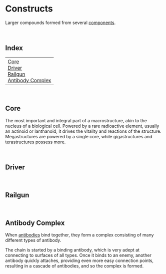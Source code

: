 # Constructs

Larger compounds formed from several [components](../components).


<br>


## Index

<table>
  <td>
    <a href="#core">Core</a> <br>
    <a href="#driver">Driver</a> <br>
    <a href="#railgun">Railgun</a> <br>
    <a href="#antibody-complex">Antibody Complex</a>
  </td>
</table>


<br>


## Core

The most important and integral part of a macrostructure, akin to the nucleus of a biological cell. Powered by a rare radioactive element, usually an actinoid or lanthanoid, it drives the vitality and reactions of the structure. Megastructures are powered by a single core, while gigastructures and terastructures possess more.


<br>


## Driver


<br>


## Railgun


<br>


## Antibody Complex

When [antibodies](../particles/readme.md#antibody) bind together, they form a complex consisting of many different types of antibody.

The chain is started by a binding antibody, which is very adept at connecting to surfaces of all types. Once it binds to an enemy, another antibody quickly attaches, providing even more easy connection points, resulting in a cascade of antibodies, and so the complex is formed.
